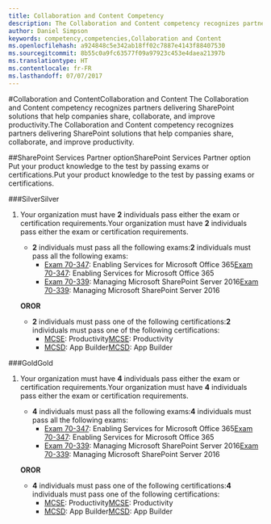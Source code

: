 ```yaml
---
title: Collaboration and Content Competency
description: The Collaboration and Content competency recognizes partners delivering SharePoint solutions that help companies share, collaborate, and improve productivity.
author: Daniel Simpson
keywords: competency,competencies,Collaboration and Content
ms.openlocfilehash: a924848c5e342ab18ff02c7887e4143f88407530
ms.sourcegitcommit: 8b55c0a9fc63577f09a97923c453e4daea21397b
ms.translationtype: HT
ms.contentlocale: fr-FR
ms.lasthandoff: 07/07/2017
---
```

#<a name="collaboration-and-content"></a><span data-ttu-id="abcb2-104">Collaboration and Content</span><span class="sxs-lookup"><span data-stu-id="abcb2-104">Collaboration and Content</span></span>
<span data-ttu-id="abcb2-105">The Collaboration and Content competency recognizes partners delivering SharePoint solutions that help companies share, collaborate, and improve productivity.</span><span class="sxs-lookup"><span data-stu-id="abcb2-105">The Collaboration and Content competency recognizes partners delivering SharePoint solutions that help companies share, collaborate, and improve productivity.</span></span>

##<a name="sharepoint-services-partner-option"></a><span data-ttu-id="abcb2-106">SharePoint Services Partner option</span><span class="sxs-lookup"><span data-stu-id="abcb2-106">SharePoint Services Partner option</span></span>
<span data-ttu-id="abcb2-107">Put your product knowledge to the test by passing exams or certifications.</span><span class="sxs-lookup"><span data-stu-id="abcb2-107">Put your product knowledge to the test by passing exams or certifications.</span></span>

###<a name="silver"></a><span data-ttu-id="abcb2-108">Silver</span><span class="sxs-lookup"><span data-stu-id="abcb2-108">Silver</span></span>

1. <span data-ttu-id="abcb2-109">Your organization must have **2** individuals pass either the exam or certification requirements.</span><span class="sxs-lookup"><span data-stu-id="abcb2-109">Your organization must have **2** individuals pass either the exam or certification requirements.</span></span>

    - <span data-ttu-id="abcb2-110">**2** individuals must pass all the following exams:</span><span class="sxs-lookup"><span data-stu-id="abcb2-110">**2** individuals must pass all the following exams:</span></span>
        - <span data-ttu-id="abcb2-111">[Exam 70-347](https://www.microsoft.com/en-us/learning/exam-70-347.aspx): Enabling Services for Microsoft Office 365</span><span class="sxs-lookup"><span data-stu-id="abcb2-111">[Exam 70-347](https://www.microsoft.com/en-us/learning/exam-70-347.aspx): Enabling Services for Microsoft Office 365</span></span>
        - <span data-ttu-id="abcb2-112">[Exam 70-339](https://www.microsoft.com/en-us/learning/exam-70-339.aspx): Managing Microsoft SharePoint Server 2016</span><span class="sxs-lookup"><span data-stu-id="abcb2-112">[Exam 70-339](https://www.microsoft.com/en-us/learning/exam-70-339.aspx): Managing Microsoft SharePoint Server 2016</span></span>

    **<span data-ttu-id="abcb2-113">OR</span><span class="sxs-lookup"><span data-stu-id="abcb2-113">OR</span></span>**

    - <span data-ttu-id="abcb2-114">**2** individuals must pass one of the following certifications:</span><span class="sxs-lookup"><span data-stu-id="abcb2-114">**2** individuals must pass one of the following certifications:</span></span>
        - <span data-ttu-id="abcb2-115">[MCSE](https://www.microsoft.com/en-us/learning/mcse-productivity-certification.aspx): Productivity</span><span class="sxs-lookup"><span data-stu-id="abcb2-115">[MCSE](https://www.microsoft.com/en-us/learning/mcse-productivity-certification.aspx): Productivity</span></span>
        - <span data-ttu-id="abcb2-116">[MCSD](https://www.microsoft.com/en-us/learning/mcsd-app-builder-certification.aspx): App Builder</span><span class="sxs-lookup"><span data-stu-id="abcb2-116">[MCSD](https://www.microsoft.com/en-us/learning/mcsd-app-builder-certification.aspx): App Builder</span></span>

###<a name="gold"></a><span data-ttu-id="abcb2-117">Gold</span><span class="sxs-lookup"><span data-stu-id="abcb2-117">Gold</span></span>
1. <span data-ttu-id="abcb2-118">Your organization must have **4** individuals pass either the exam or certification requirements.</span><span class="sxs-lookup"><span data-stu-id="abcb2-118">Your organization must have **4** individuals pass either the exam or certification requirements.</span></span>

    - <span data-ttu-id="abcb2-119">**4** individuals must pass all the following exams:</span><span class="sxs-lookup"><span data-stu-id="abcb2-119">**4** individuals must pass all the following exams:</span></span>
        - <span data-ttu-id="abcb2-120">[Exam 70-347](https://www.microsoft.com/en-us/learning/exam-70-347.aspx): Enabling Services for Microsoft Office 365</span><span class="sxs-lookup"><span data-stu-id="abcb2-120">[Exam 70-347](https://www.microsoft.com/en-us/learning/exam-70-347.aspx): Enabling Services for Microsoft Office 365</span></span>
        - <span data-ttu-id="abcb2-121">[Exam 70-339](https://www.microsoft.com/en-us/learning/exam-70-339.aspx): Managing Microsoft SharePoint Server 2016</span><span class="sxs-lookup"><span data-stu-id="abcb2-121">[Exam 70-339](https://www.microsoft.com/en-us/learning/exam-70-339.aspx): Managing Microsoft SharePoint Server 2016</span></span>

    **<span data-ttu-id="abcb2-122">OR</span><span class="sxs-lookup"><span data-stu-id="abcb2-122">OR</span></span>**

    - <span data-ttu-id="abcb2-123">**4** individuals must pass one of the following certifications:</span><span class="sxs-lookup"><span data-stu-id="abcb2-123">**4** individuals must pass one of the following certifications:</span></span>
        - <span data-ttu-id="abcb2-124">[MCSE](https://www.microsoft.com/en-us/learning/mcse-productivity-certification.aspx): Productivity</span><span class="sxs-lookup"><span data-stu-id="abcb2-124">[MCSE](https://www.microsoft.com/en-us/learning/mcse-productivity-certification.aspx): Productivity</span></span>
        - <span data-ttu-id="abcb2-125">[MCSD](https://www.microsoft.com/en-us/learning/mcsd-app-builder-certification.aspx): App Builder</span><span class="sxs-lookup"><span data-stu-id="abcb2-125">[MCSD](https://www.microsoft.com/en-us/learning/mcsd-app-builder-certification.aspx): App Builder</span></span>
 


